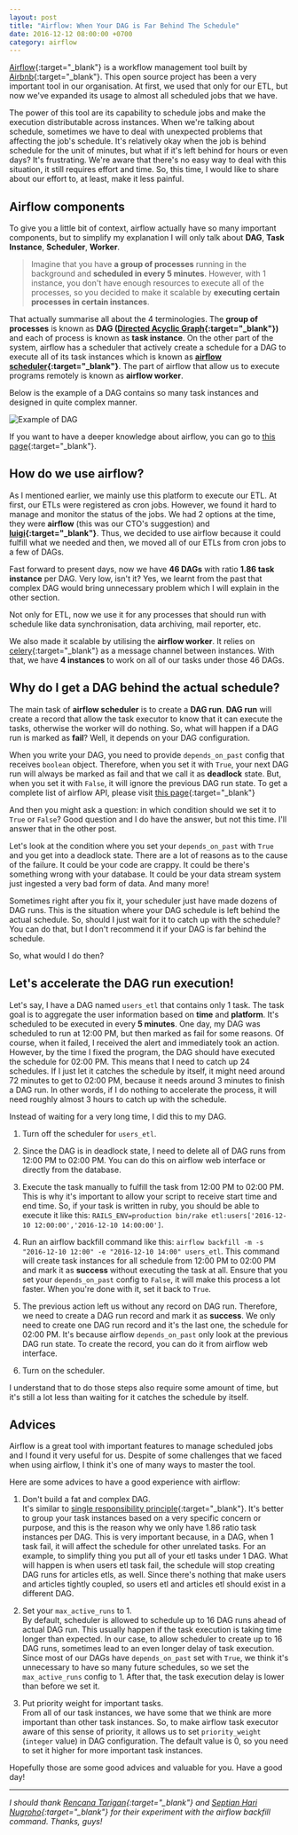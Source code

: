 ```yaml
---
layout: post
title: "Airflow: When Your DAG is Far Behind The Schedule"
date: 2016-12-12 08:00:00 +0700
category: airflow
---
```

[Airflow](http://nerds.airbnb.com/airflow/){:target="_blank"} is a workflow management tool built by [Airbnb](http://airbnb.io){:target="_blank"}. This open source project has been a very important tool in our organisation.
At first, we used that only for our ETL, but now we've expanded its usage to almost all scheduled jobs that we have.

The power of this tool are its capability to schedule jobs and make the execution distributable across instances. When we're talking about schedule,
sometimes we have to deal with unexpected problems that affecting the job's schedule. It's relatively okay when the job is behind schedule for the unit of minutes,
but what if it's left behind for hours or even days? It's frustrating. We're aware that there's no easy way to deal with this situation, it still requires effort and time.
So, this time, I would like to share about our effort to, at least, make it less painful.

## Airflow components

To give you a little bit of context, airflow actually have so many important components,
but to simplify my explanation I will only talk about **DAG**, **Task Instance**, **Scheduler**, **Worker**.

> Imagine that you have **a group of processes** running in the background and **scheduled in every 5 minutes**.
> However, with 1 instance, you don't have enough resources to execute all of the processes,
> so you decided to make it scalable by **executing certain processes in certain instances**.

That actually summarise all about the 4 terminologies.
The **group of processes** is known as **DAG ([Directed Acyclic Graph](https://en.wikipedia.org/wiki/Directed_acyclic_graph){:target="_blank"})** and each of process is known as **task instance**.
On the other part of the system, airflow has a scheduler that actively create a schedule for a DAG to execute all of its task instances which is known as **[airflow scheduler](https://airflow.incubator.apache.org/scheduler.html){:target="_blank"}**.
The part of airflow that allow us to execute programs remotely is known as **airflow worker**.

Below is the example of a DAG contains so many task instances and designed in quite complex manner.

![Example of DAG](http://nerds.airbnb.com/wp-content/uploads/2015/06/Screen-Shot-2015-05-28-at-11.13.01-AM.png)

If you want to have a deeper knowledge about airflow, you can go to [this page](https://airflow.incubator.apache.org/concepts.html){:target="_blank"}.

## How do we use airflow?

As I mentioned earlier, we mainly use this platform to execute our ETL.
At first, our ETLs were registered as cron jobs. However, we found it hard to manage and monitor the status of the jobs.
We had 2 options at the time, they were **airflow** (this was our CTO's suggestion) and **[luigi](https://github.com/spotify/luigi){:target="_blank"}**.
Thus, we decided to use airflow because it could fulfill what we needed and then, we moved all of our ETLs from cron jobs to a few of DAGs.

Fast forward to present days, now we have **46 DAGs** with ratio **1.86 task instance** per DAG. Very low, isn't it?
Yes, we learnt from the past that complex DAG would bring unnecessary problem which I will explain in the other section.

Not only for ETL, now we use it for any processes that should run with schedule like data synchronisation, data archiving, mail reporter, etc.

We also made it scalable by utilising the **airflow worker**. It relies on [celery](http://www.celeryproject.org){:target="_blank"} as a message channel between instances.
With that, we have **4 instances** to work on all of our tasks under those 46 DAGs.

## Why do I get a DAG behind the actual schedule?

The main task of **airflow scheduler** is to create a **DAG run**. **DAG run** will create a record that allow the task executor to know that it can execute the tasks, otherwise the worker will do nothing.
So, what will happen if a DAG run is marked as **fail**? Well, it depends on your DAG configuration.

When you write your DAG, you need to provide `depends_on_past` config that receives `boolean` object. Therefore, when you set it with `True`, your next DAG run will always be marked as fail and that we call it as **deadlock** state.
But, when you set it with `False`, it will ignore the previous DAG run state. To get a complete list of airflow API, please visit [this page](https://airflow.incubator.apache.org/code.html){:target="_blank"}

And then you might ask a question: in which condition should we set it to `True` or `False`? Good question and I do have the answer, but not this time. I'll answer that in the other post.

Let's look at the condition where you set your `depends_on_past` with `True` and you get into a deadlock state. There are a lot of reasons as to the cause of the failure.
It could be your code are crappy. It could be there's something wrong with your database. It could be your data stream system just ingested a very bad form of data. And many more!

Sometimes right after you fix it, your scheduler just have made dozens of DAG runs. This is the situation where your DAG schedule is left behind the actual schedule.
So, should I just wait for it to catch up with the schedule? You can do that, but I don't recommend it if your DAG is far behind the schedule. 

So, what would I do then?

## Let's accelerate the DAG run execution!

Let's say, I have a DAG named `users_etl` that contains only 1 task. The task goal is to aggregate the user information based on **time** and **platform**. It's scheduled to be executed in every **5 minutes**.
One day, my DAG was scheduled to run at 12:00 PM, but then marked as fail for some reasons.
Of course, when it failed, I received the alert and immediately took an action.
However, by the time I fixed the program, the DAG should have executed the schedule for 02:00 PM. This means that I need to catch up 24 schedules.
If I just let it catches the schedule by itself, it might need around 72 minutes to get to 02:00 PM, because it needs around 3 minutes to finish a DAG run.
In other words, if I do nothing to accelerate the process, it will need roughly almost 3 hours to catch up with the schedule.

Instead of waiting for a very long time, I did this to my DAG.

1. Turn off the scheduler for `users_etl`.

2. Since the DAG is in deadlock state, I need to delete all of DAG runs from 12:00 PM to 02:00 PM. You can do this on airflow web interface or directly from the database.

3. Execute the task manually to fulfill the task from 12:00 PM to 02:00 PM. This is why it's important to allow your script to receive start time and end time.
So, if your task is written in ruby, you should be able to execute it like this: `RAILS_ENV=production bin/rake etl:users['2016-12-10 12:00:00','2016-12-10 14:00:00']`.

4. Run an airflow backfill command like this:
`airflow backfill -m -s "2016-12-10 12:00" -e "2016-12-10 14:00" users_etl`.
This command will create task instances for all schedule from 12:00 PM to 02:00 PM and mark it as **success** without executing the task at all.
Ensure that you set your `depends_on_past` config to `False`, it will make this process a lot faster. When you're done with it, set it back to `True`.

5. The previous action left us without any record on DAG run. Therefore, we need to create a DAG run record and mark it as **success**.
We only need to create one DAG run record and it's the last one, the schedule for 02:00 PM. It's because airflow `depends_on_past` only look at the previous DAG run state.
To create the record, you can do it from airflow web interface.

6. Turn on the scheduler.

I understand that to do those steps also require some amount of time, but it's still a lot less than waiting for it catches the schedule by itself.

## Advices

Airflow is a great tool with important features to manage scheduled jobs and I found it very useful for us.
Despite of some challenges that we faced when using airflow, I think it's one of many ways to master the tool.

Here are some advices to have a good experience with airflow:

1. Don't build a fat and complex DAG.  
It's similar to [single responsibility principle](https://en.wikipedia.org/wiki/Single_responsibility_principle){:target="_blank"}.
It's better to group your task instances based on a very specific concern or purpose, and this is the reason why we only have 1.86 ratio task instances per DAG.
This is very important because, in a DAG, when 1 task fail, it will affect the schedule for other unrelated tasks. For an example, to simplify thing you put all of your etl tasks under 1 DAG.
What will happen is when users etl task fail, the schedule will stop creating DAG runs for articles etls, as well.
Since there's nothing that make users and articles tightly coupled, so users etl and articles etl should exist in a different DAG.

2. Set your `max_active_runs` to 1.  
By default, scheduler is allowed to schedule up to 16 DAG runs ahead of actual DAG run. This usually happen if the task execution is taking time longer than expected.
In our case, to allow scheduler to create up to 16 DAG runs, sometimes lead to an even longer delay of task execution. Since most of our DAGs have `depends_on_past` set with `True`,
we think it's unnecessary to have so many future schedules, so we set the `max_active_runs` config to 1. After that, the task execution delay is lower than before we set it.

3. Put priority weight for important tasks.  
From all of our task instances, we have some that we think are more important than other task instances. So, to make airflow task executor aware of this sense of priority,
it allows us to set `priority_weight` (`integer` value) in DAG configuration. The default value is 0, so you need to set it higher for more important task instances.

Hopefully those are some good advices and valuable for you. Have a good day!

---

*I should thank [Rencana Tarigan](https://www.linkedin.com/in/rencanatarigan){:target="_blank"} and [Septian Hari Nugroho](https://github.com/liqrgv){:target="_blank"} for their experiment with the airflow backfill command.
Thanks, guys!*
